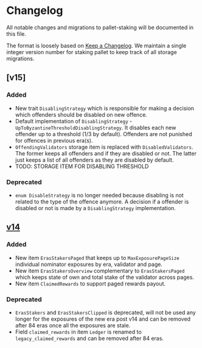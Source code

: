 # Changelog

All notable changes and migrations to pallet-staking will be documented in this file.

The format is loosely based
on [Keep a Changelog](https://keepachangelog.com/en/1.0.0/). We maintain a
single integer version number for staking pallet to keep track of all storage
migrations.

## [v15]

### Added

- New trait `DisablingStrategy` which is responsible for making a decision which offenders should be
  disabled on new offence.
- Default implementation of `DisablingStrategy` - `UpToByzantineThresholdDisablingStrategy`. It
  disables each new offender up to a threshold (1/3 by default). Offenders are not punished for
  offences in previous era(s).
- `OffendingValidators` storage item is replaced with `DisabledValidators`. The former keeps all
  offenders and if they are disabled or not. The latter just keeps a list of all offenders as they
  are disabled by default.
- TODO: STORAGE ITEM FOR DISABLING THRESHOLD

### Deprecated

- `enum DisableStrategy` is no longer needed because disabling is not related to the type of the
  offence anymore. A decision if a offender is disabled or not is made by a `DisablingStrategy`
  implementation.

## [v14]

### Added

- New item `ErasStakersPaged` that keeps up to `MaxExposurePageSize`
  individual nominator exposures by era, validator and page.
- New item `ErasStakersOverview` complementary to `ErasStakersPaged` which keeps
  state of own and total stake of the validator across pages.
- New item `ClaimedRewards` to support paged rewards payout.

### Deprecated

- `ErasStakers` and `ErasStakersClipped` is deprecated, will not be used any longer for the exposures of the new era
  post v14 and can be removed after 84 eras once all the exposures are stale.
- Field `claimed_rewards` in item `Ledger` is renamed
  to `legacy_claimed_rewards` and can be removed after 84 eras.

[v14]: https://github.com/paritytech/substrate/pull/13498
